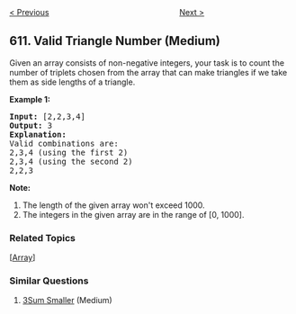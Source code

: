 <!--|This file generated by command(leetcode description); DO NOT EDIT.    |-->
<!--+----------------------------------------------------------------------+-->
<!--|@author    Openset <openset.wang@gmail.com>                           |-->
<!--|@link      https://github.com/openset                                 |-->
<!--|@home      https://github.com/openset/leetcode                        |-->
<!--+----------------------------------------------------------------------+-->

[< Previous](https://github.com/openset/leetcode/tree/master/problems/triangle-judgement "Triangle Judgement")
　　　　　　　　　　　　　　　　
[Next >](https://github.com/openset/leetcode/tree/master/problems/shortest-distance-in-a-plane "Shortest Distance in a Plane")

## 611. Valid Triangle Number (Medium)

Given an array consists of non-negative integers,  your task is to count the number of triplets chosen from the array that can make triangles if we take them as side lengths of a triangle.

<p><b>Example 1:</b><br />
<pre>
<b>Input:</b> [2,2,3,4]
<b>Output:</b> 3
<b>Explanation:</b>
Valid combinations are: 
2,3,4 (using the first 2)
2,3,4 (using the second 2)
2,2,3
</pre>
</p>

<p><b>Note:</b><br>
<ol>
<li>The length of the given array won't exceed 1000.</li>
<li>The integers in the given array are in the range of [0, 1000].</li>
</ol>
</p>

### Related Topics
  [[Array](https://github.com/openset/leetcode/tree/master/tag/array/README.md)]

### Similar Questions
  1. [3Sum Smaller](https://github.com/openset/leetcode/tree/master/problems/3sum-smaller) (Medium)
